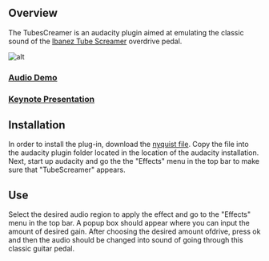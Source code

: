 ## Overview

The TubesCreamer is an audacity plugin aimed at emulating the classic
sound of the [Ibanez Tube Screamer](http://en.wikipedia.org/wiki/Ibanez_Tube_Screamer) overdrive pedal.

![alt](http://www.keymusic.com/gfx_productcode/81268/2/Ibanez-TS808-Vintage-Tube-Screamer-Reissue.jpg)

### [Audio Demo](http://soundcloud.com/k_v/tubescreamer-demo)

### [Keynote Presentation]( )


## Installation
In order to install the plug-in, download the [nyquist file](#). Copy
the file into the audacity plugin folder located in the location of the
audacity installation. Next, start up audacity and go the the "Effects"
menu in the top bar to make sure that "TubeScreamer" appears. 

## Use
Select the desired audio region to apply the effect and go to the
"Effects" menu in the top bar. A popup box should appear where you can
input the amount of desired gain. After choosing the desired amount
ofdrive, press ok and then the audio should be changed into sound of
going through this classic guitar pedal.


